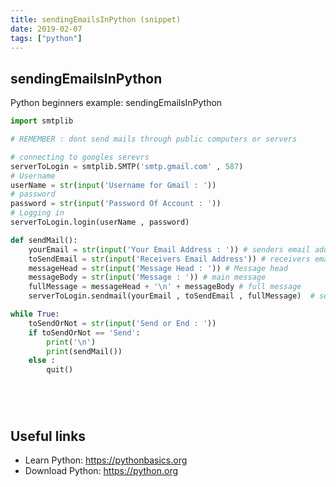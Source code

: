 ```yaml
---
title: sendingEmailsInPython (snippet)
date: 2019-02-07
tags: ["python"]
---
```


## sendingEmailsInPython

Python beginners example: sendingEmailsInPython

```python
import smtplib

# REMEMBER : dont send mails through public computers or servers 

# connecting to googles serevrs
serverToLogin = smtplib.SMTP('smtp.gmail.com' , 587)
# Username
userName = str(input('Username for Gmail : '))
# password
password = str(input('Password Of Account : '))
# Logging in 
serverToLogin.login(userName , password)

def sendMail():
	yourEmail = str(input('Your Email Address : ')) # senders email address
	toSendEmail = str(input('Receivers Email Address')) # receivers email address
	messageHead = str(input('Message Head : ')) # Message head
	messageBody = str(input('Message : ')) # main message
	fullMessage = messageHead + '\n' + messageBody # full message
	serverToLogin.sendmail(yourEmail , toSendEmail , fullMessage)  # sending email address through server 

while True:
	toSendOrNot = str(input('Send or End : '))
	if toSendOrNot == 'Send':
		print('\n')
		print(sendMail())
	else :
		quit()






```

## Useful links

- Learn Python: https://pythonbasics.org
- Download Python: https://python.org
